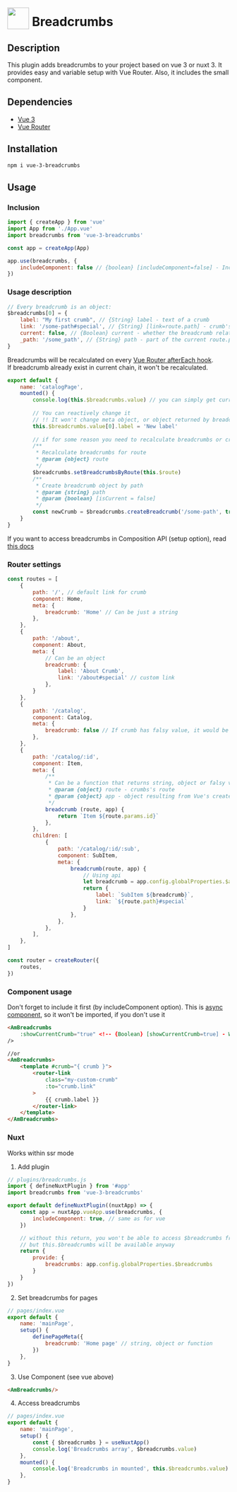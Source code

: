 # <a href="https://vuejs.org" target="_blank"><img valign="text-bottom" height="49" src="https://vuejs.org/images/logo.png"></a> Breadcrumbs  



## Description
This plugin adds breadcrumbs to your project based on vue 3 or nuxt 3. It provides easy and variable setup with Vue Router. Also, it includes the small component.


## Dependencies
- [Vue 3](https://github.com/vuejs/docs)
- [Vue Router](https://github.com/vuejs/router)



## Installation

```bash
npm i vue-3-breadcrumbs
```



## Usage

### Inclusion
```js
import { createApp } from 'vue'
import App from './App.vue'
import breadcrumbs from 'vue-3-breadcrumbs'

const app = createApp(App)

app.use(breadcrumbs, {
    includeComponent: false // {boolean} [includeComponent=false] - Include global breadcrumbs component or not
})
```


### Usage description

```js
// Every breadcrumb is an object:
$breadcrumbs[0] = {
    label: "My first crumb", // {String} label - text of a crumb
    link: '/some-path#special', // {String} [link=route.path] - crumb's "to" attribute for <router-link> component
    current: false, // {Boolean} current - whether the breadcrumb relates to the current route or not. Usually current crumb is last one, except cases when it has falsy value.
    _path: '/some_path', // {String} path - part of the current route.path related to crumb. Used as crumb's identifier
}
```

Breadcrumbs will be recalculated on every [Vue Router afterEach hook](https://next.router.vuejs.org/api/#aftereach).  
If breadcrumb already exist in current chain, it won't be recalculated. 

```js
export default {
    name: 'catalogPage',
    mounted() {
        console.log(this.$breadcrumbs.value) // you can simply get current breadcrumbs
        
        // You can reactively change it
        // !! It won't change meta object, or object returned by breadcrumb function
        this.$breadcrumbs.value[0].label = 'New label'
        
        // if for some reason you need to recalculate breadcrumbs or create crumb for some path u can use these methods
        /**
         * Recalculate breadcrumbs for route
         * @param {object} route
         */
        $breadcrumbs.setBreadcrumbsByRoute(this.$route)
        /**
         * Create breadcrumb object by path
         * @param {string} path  
         * @param {boolean} [isCurrent = false]
         */
        const newCrumb = $breadcrumbs.createBreadcrumb('/some-path', true)
    }
}
```
If you want to access breadcrumbs in Composition API (setup option), read [this docs](https://v3.vuejs.org/api/composition-api.html#getcurrentinstance)

### Router settings

```js
const routes = [
    {
        path: '/', // default link for crumb
        component: Home,
        meta: {
            breadcrumb: 'Home' // Can be just a string
        },
    },
    {
        path: '/about',
        component: About,
        meta: {
            // Can be an object
            breadcrumb: {
                label: 'About Crumb',
                link: '/about#special' // custom link
            },
        }
    },
    {
        path: '/catalog',
        component: Catalog,
        meta: {
            breadcrumb: false // If crumb has falsy value, it would be skipped
        },
    },
    {
        path: '/catalog/:id',
        component: Item,
        meta: {
            /**
             * Can be a function that returns string, object or falsy value (see above)
             * @param {object} route - crumbs's route
             * @param {object} app - object resulting from Vue's createApp
             */
            breadcrumb (route, app) {
                return `Item ${route.params.id}` 
            },
        },
        children: [
            {
                path: '/catalog/:id/:sub',
                component: SubItem,
                meta: {
                    breadcrumb(route, app) {
                        // Using api
                        let breadcrumb = app.config.globalProperties.$api.getBreadcrumb(route)
                        return {
                            label: `SubItem ${breadcrumb}`,
                            link: `${route.path}#special`
                        }
                    },
                },
            },
        ],
    },
]

const router = createRouter({
    routes,
})
```


### Component usage

Don't forget to include it first (by includeComponent option). This is [async component](https://v3.vuejs.org/guide/component-dynamic-async.html#async-components), so it won't be imported, if you don't use it
```html
<AmBreadcrumbs
    :showCurrentCrumb="true" <!-- {Boolean} [showCurrentCrumb=true] - Whether to show the breadcrumb of current route or not -->
/>

//or 
<AmBreadcrumbs>
    <template #crumb="{ crumb }">
        <router-link
            class="my-custom-crumb"
            :to="crumb.link"
        >
            {{ crumb.label }}
        </router-link>
    </template>
</AmBreadcrumbs>
```


### Nuxt
Works within ssr mode
1. Add plugin
```js
// plugins/breadcrumbs.js
import { defineNuxtPlugin } from '#app'
import breadcrumbs from 'vue-3-breadcrumbs'

export default defineNuxtPlugin((nuxtApp) => {
    const app = nuxtApp.vueApp.use(breadcrumbs, {
        includeComponent: true, // same as for vue
    })

    // without this return, you won't be able to access $breadcrumbs from useNuxtApp directly,
    // but this.$breadcrumbs will be available anyway
    return {
        provide: {
            breadcrumbs: app.config.globalProperties.$breadcrumbs
        }
    }
})
```

2. Set breadcrumbs for pages
```js
// pages/index.vue
export default {
    name: 'mainPage',
    setup() {
        definePageMeta({
            breadcrumb: 'Home page' // string, object or function
        })
    },
}
```
3. Use Component (see vue above)
```html
<AmBreadcrumbs/>
```
4. Access breadcrumbs
```js
// pages/index.vue
export default {
    name: 'mainPage',
    setup() {
        const { $breadcrumbs } = useNuxtApp()
        console.log('Breadcrumbs array', $breadcrumbs.value)
    },
    mounted() {
        console.log('Breadcrumbs in mounted', this.$breadcrumbs.value)
    },
}
```
